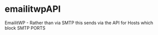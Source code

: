 # emailitwpAPI
EmailitWP - Rather than via SMTP this sends via the API for Hosts which block SMTP PORTS

